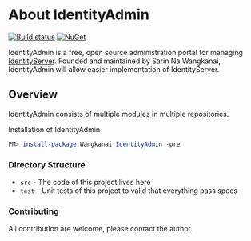 # About IdentityAdmin

[![Build status](https://ci.appveyor.com/api/projects/status/1cnnn2s61yqsoyup?svg=true)](https://ci.appveyor.com/project/wangkanai/IdentityAdmin) 
[![NuGet](https://img.shields.io/nuget/v/Wangkanai.IdentityAdmin.svg?maxAge=2592000)](https://www.nuget.org/packages/Wangkanai.IdentityAdmin/)

IdentityAdmin is a free, open source administration portal for managing [IdentityServer](https://github.com/IdentityServer/). Founded and maintained by Sarin Na Wangkanai, IdentityAdmin will allow easier implementation of IdentityServer.

## Overview

IdentityAdmin consists of multiple modules in multiple repositories.


Installation of IdentityAdmin

```powershell
PM> install-package Wangkanai.IdentityAdmin -pre
```

### Directory Structure
* `src` - The code of this project lives here
* `test` - Unit tests of this project to valid that everything pass specs

### Contributing

All contribution are welcome, please contact the author.